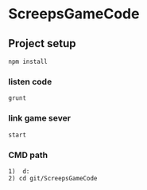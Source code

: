 # ScreepsGameCode

## Project setup
```
npm install
```

### listen code
```
grunt
```

### link game sever
```
start
```

### CMD path
```
1)  d:   
2) cd git/ScreepsGameCode
```

